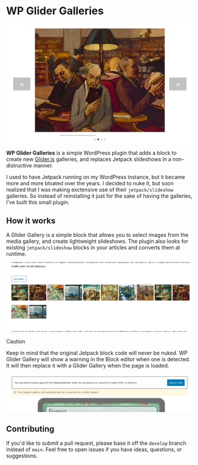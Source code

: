 # WP Glider Galleries

![WP Glider Gallery Preview](./images/preview.jpg "WP Glider Gallery Preview")

**WP Glider Galleries** is a simple WordPress plugin that adds a block to create new [Glider.js](https://github.com/NickPiscitelli/Glider.js) galleries, and replaces Jetpack slideshows in a non-distructive manner.

I used to have Jetpack running on my WordPress instance, but it became more and more bloated over the years. I decided to nuke it, but soon realized that I was making exctensive use of their `jetpack/slideshow` galleries. So instead of reinstalling it just for the sake of having the galleries, I've built this small plugin.

## How it works

A Glider Gallery is a simple block that allows you to select images from the media gallery, and create lightweight slideshows. 
The plugin also looks for existing `jetpack/slideshow` blocks in your articles and converts them at runtime. 

![WP Glider Gallery Editor](./images/gallery_editor.jpg "WP Glider Gallery Editor")

> [!CAUTION]  
> Keep in mind that the original Jetpack block code will never be nuked. WP Glider Gallery will show a warning in the Block editor when one is detected. It will then replace it with a Glider Gallery when the page is loaded.
> 
> ![WP Glider Gallery Jetpack Warning](./images/warning.jpg "WP Glider Gallery Jetpack Warning")

## Contributing

If you'd like to submit a pull request, please base it off the `develop` branch instead of `main`.
Feel free to open issues if you have ideas, questions, or suggestions.


